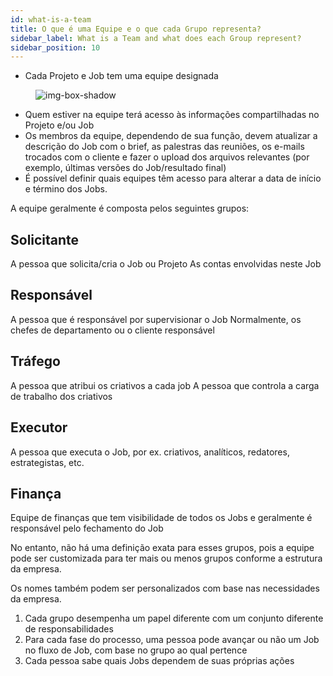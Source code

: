 ```yaml
---
id: what-is-a-team
title: O que é uma Equipe e o que cada Grupo representa?
sidebar_label: What is a Team and what does each Group represent?
sidebar_position: 10
---
```


- Cada Projeto e Job tem uma equipe designada


<figure>

![img-box-shadow](/img/university/project-management/what-is-a-team1.png)

<figcaption></figcaption>
</figure>

- Quem estiver na equipe terá acesso às informações compartilhadas no Projeto e/ou Job
- Os membros da equipe, dependendo de sua função, devem atualizar a descrição do Job com o brief, as palestras das reuniões, os e-mails trocados com o cliente e fazer o upload dos arquivos relevantes (por exemplo, últimas versões do Job/resultado final)
- É possível definir quais equipes têm acesso para alterar a data de início e término dos Jobs.

A equipe geralmente é composta pelos seguintes grupos:

## Solicitante
A pessoa que solicita/cria o Job ou Projeto
As contas envolvidas neste Job

## Responsável
A pessoa que é responsável por supervisionar o Job
Normalmente, os chefes de departamento ou o cliente responsável

## Tráfego
A pessoa que atribui os criativos a cada job
A pessoa que controla a carga de trabalho dos criativos

## Executor
A pessoa que executa o Job, por ex. criativos, analíticos, redatores, estrategistas, etc.

## Finança
Equipe de finanças que tem visibilidade de todos os Jobs e geralmente é responsável pelo fechamento do Job

No entanto, não há uma definição exata para esses grupos, pois a equipe pode ser customizada para ter mais ou menos grupos conforme a estrutura da empresa.

Os nomes também podem ser personalizados com base nas necessidades da empresa.

1. Cada grupo desempenha um papel diferente com um conjunto diferente de responsabilidades
2. Para cada fase do processo, uma pessoa pode avançar ou não um Job no fluxo de Job, com base no grupo ao qual pertence
3. Cada pessoa sabe quais Jobs dependem de suas próprias ações
